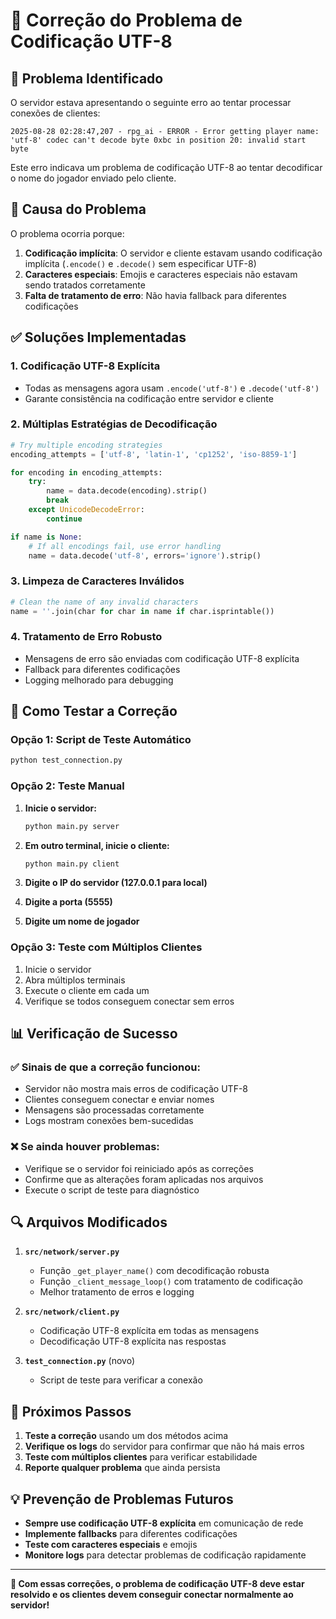 # 🔧 Correção do Problema de Codificação UTF-8

## 🚨 Problema Identificado

O servidor estava apresentando o seguinte erro ao tentar processar conexões de clientes:

```
2025-08-28 02:28:47,207 - rpg_ai - ERROR - Error getting player name: 'utf-8' codec can't decode byte 0xbc in position 20: invalid start byte
```

Este erro indicava um problema de codificação UTF-8 ao tentar decodificar o nome do jogador enviado pelo cliente.

## 🎯 Causa do Problema

O problema ocorria porque:
1. **Codificação implícita**: O servidor e cliente estavam usando codificação implícita (`.encode()` e `.decode()` sem especificar UTF-8)
2. **Caracteres especiais**: Emojis e caracteres especiais não estavam sendo tratados corretamente
3. **Falta de tratamento de erro**: Não havia fallback para diferentes codificações

## ✅ Soluções Implementadas

### 1. **Codificação UTF-8 Explícita**
- Todas as mensagens agora usam `.encode('utf-8')` e `.decode('utf-8')`
- Garante consistência na codificação entre servidor e cliente

### 2. **Múltiplas Estratégias de Decodificação**
```python
# Try multiple encoding strategies
encoding_attempts = ['utf-8', 'latin-1', 'cp1252', 'iso-8859-1']

for encoding in encoding_attempts:
    try:
        name = data.decode(encoding).strip()
        break
    except UnicodeDecodeError:
        continue

if name is None:
    # If all encodings fail, use error handling
    name = data.decode('utf-8', errors='ignore').strip()
```

### 3. **Limpeza de Caracteres Inválidos**
```python
# Clean the name of any invalid characters
name = ''.join(char for char in name if char.isprintable())
```

### 4. **Tratamento de Erro Robusto**
- Mensagens de erro são enviadas com codificação UTF-8 explícita
- Fallback para diferentes codificações
- Logging melhorado para debugging

## 🧪 Como Testar a Correção

### **Opção 1: Script de Teste Automático**
```bash
python test_connection.py
```

### **Opção 2: Teste Manual**
1. **Inicie o servidor:**
   ```bash
   python main.py server
   ```

2. **Em outro terminal, inicie o cliente:**
   ```bash
   python main.py client
   ```

3. **Digite o IP do servidor (127.0.0.1 para local)**
4. **Digite a porta (5555)**
5. **Digite um nome de jogador**

### **Opção 3: Teste com Múltiplos Clientes**
1. Inicie o servidor
2. Abra múltiplos terminais
3. Execute o cliente em cada um
4. Verifique se todos conseguem conectar sem erros

## 📊 Verificação de Sucesso

### **✅ Sinais de que a correção funcionou:**
- Servidor não mostra mais erros de codificação UTF-8
- Clientes conseguem conectar e enviar nomes
- Mensagens são processadas corretamente
- Logs mostram conexões bem-sucedidas

### **❌ Se ainda houver problemas:**
- Verifique se o servidor foi reiniciado após as correções
- Confirme que as alterações foram aplicadas nos arquivos
- Execute o script de teste para diagnóstico

## 🔍 Arquivos Modificados

1. **`src/network/server.py`**
   - Função `_get_player_name()` com decodificação robusta
   - Função `_client_message_loop()` com tratamento de codificação
   - Melhor tratamento de erros e logging

2. **`src/network/client.py`**
   - Codificação UTF-8 explícita em todas as mensagens
   - Decodificação UTF-8 explícita nas respostas

3. **`test_connection.py`** (novo)
   - Script de teste para verificar a conexão

## 🚀 Próximos Passos

1. **Teste a correção** usando um dos métodos acima
2. **Verifique os logs** do servidor para confirmar que não há mais erros
3. **Teste com múltiplos clientes** para verificar estabilidade
4. **Reporte qualquer problema** que ainda persista

## 💡 Prevenção de Problemas Futuros

- **Sempre use codificação UTF-8 explícita** em comunicação de rede
- **Implemente fallbacks** para diferentes codificações
- **Teste com caracteres especiais** e emojis
- **Monitore logs** para detectar problemas de codificação rapidamente

---

**🎉 Com essas correções, o problema de codificação UTF-8 deve estar resolvido e os clientes devem conseguir conectar normalmente ao servidor!**
